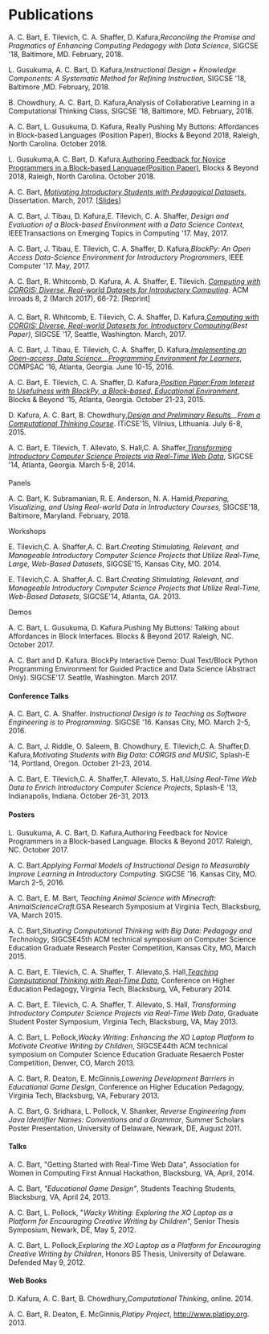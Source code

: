 # Publications


A. C. Bart, E. Tilevich, C. A. Shaffer, D. Kafura,_Reconciling the Promise and Pragmatics of Enhancing Computing Pedagogy with Data Science_, SIGCSE '18, Baltimore, MD. February, 2018.

  

L. Gusukuma, A. C. Bart, D. Kafura,_Instructional Design + Knowledge Components: A Systematic Method for Refining Instruction,_ SIGCSE '18, Baltimore ,MD. February, 2018.

B. Chowdhury, A. C. Bart, D. Kafura,Analysis of Collaborative Learning in a Computational Thinking Class, SIGCSE '18, Baltimore, MD. February, 2018.

  

A. C. Bart, L. Gusukuma, D. Kafura, Really Pushing My Buttons: Affordances in Block-based Languages (Position Paper), Blocks & Beyond 2018, Raleigh, North Carolina. October 2018.

  

L. Gusukuma,A. C. Bart, D. Kafura,[Authoring Feedback for Novice Programmers in a Block-based Language](goog_1077080768)[(Position Paper)](https://sites.google.com/a/vt.edu/acbart-eportfolio/publications-and-posters/s03-gusukuma.pdf?attredirects=0&d=1), Blocks & Beyond 2018, Raleigh, North Carolina. October 2018.

  

A. C. Bart, _[Motivating Introductory Students with Pedagogical Datasets](https://docs.google.com/a/vt.edu/viewer?a=v&pid=sites&srcid=dnQuZWR1fGFjYmFydC1lcG9ydGZvbGlvfGd4OjUwMjliNjBhMDg4M2YzYWQ)_, Dissertation. March, 2017. \[[Slides](https://docs.google.com/a/vt.edu/viewer?a=v&pid=sites&srcid=dnQuZWR1fGFjYmFydC1lcG9ydGZvbGlvfGd4OjczN2IxZGZjNGI5ODcyNWI)\]

  

A. C. Bart, J. Tibau, D. Kafura,E. Tilevich, C. A. Shaffer, _Design and Evaluation of a Block-based Environment with a Data Science Context_, IEEETransactions on Emerging Topics in Computing '17. May, 2017.

  

A. C. Bart, J. Tibau, E. Tilevich, C. A. Shaffer, D. Kafura,_BlockPy: An Open Access Data-Science Environment for Introductory Programmers_, IEEE Computer '17. May, 2017.

  

A. C. Bart, R. Whitcomb, D. Kafura, A. A. Shaffer, E. Tilevich. _[Computing with CORGIS: Diverse, Real-world Datasets for Introductory Computing](https://docs.google.com/a/vt.edu/viewer?a=v&pid=sites&srcid=dnQuZWR1fGFjYmFydC1lcG9ydGZvbGlvfGd4OmRmYjI0MzA3OGNjYzFiNg)._ ACM Inroads 8, 2 (March 2017), 66-72. \[Reprint\]

#### 

A. C. Bart, R. Whitcomb, E. Tilevich, C. A. Shaffer, D. Kafura,_[Computing with CORGIS: Diverse, Real-world Datasets for. Introductory Computing](https://docs.google.com/a/vt.edu/viewer?a=v&pid=sites&srcid=dnQuZWR1fGFjYmFydC1lcG9ydGZvbGlvfGd4OjRhMjMyOTFlMWVmMWFhZjA)(Best Paper)_, SIGCSE '17, Seattle, Washington. March, 2017.

  

A. C. Bart, J. Tibau, E. Tilevich, C. A. Shaffer, D. Kafura,_[Implementing an Open-access, Data Science](goog_1803455961)__[Programming Environment for Learners](https://docs.google.com/a/vt.edu/viewer?a=v&pid=sites&srcid=dnQuZWR1fGFjYmFydC1lcG9ydGZvbGlvfGd4Ojc2MDdmZjc4NGI1NzFiNDA)_, COMPSAC '16, Atlanta, Georgia. June 10-15, 2016.

  

A. C. Bart, E. Tilevich, C. A. Shaffer, D. Kafura,_[Position Paper:From Interest to Usefulness with BlockPy, a Block-based, Educational Environment](https://docs.google.com/a/vt.edu/viewer?a=v&pid=sites&srcid=dnQuZWR1fGFjYmFydC1lcG9ydGZvbGlvfGd4OjY2NjUwNDE0ZWNmNGRhYzc)_, Blocks & Beyond '15, Atlanta, Georgia. October 21-23, 2015.

  

D. Kafura, A. C. Bart, B. Chowdhury,_[Design and Preliminary Results](goog_1803455971)__[From a Computational Thinking Course](https://docs.google.com/a/vt.edu/viewer?a=v&pid=sites&srcid=dnQuZWR1fGFjYmFydC1lcG9ydGZvbGlvfGd4OjQ4MDZkYWE5ODM1OTY1Mzg)_. ITiCSE'15, Vilnius, Lithuania. July 6-8, 2015.

  

A. C. Bart, E. Tilevich, T. Allevato, S. Hall,C. A. Shaffer,_[Transforming Introductory Computer Science Projects via Real-Time Web Data](https://docs.google.com/a/vt.edu/viewer?a=v&pid=sites&srcid=dnQuZWR1fGFjYmFydC1lcG9ydGZvbGlvfGd4OjM5NmExOTk1N2E1NjU4ODE)_, SIGCSE '14, Atlanta, Georgia. March 5-8, 2014.

#### 

Panels

  

A. C. Bart, K. Subramanian, R. E. Anderson, N. A. Hamid,_Preparing, Visualizing, and Using Real-world Data in Introductory Courses,_ SIGCSE'18, Baltimore, Maryland. February, 2018.

  

Workshops

  

E. Tilevich,C. A. Shaffer,A. C. Bart._Creating Stimulating, Relevant, and Manageable Introductory Computer Science Projects that Utilize Real-Time, Large, Web-Based Datasets_, SIGCSE'15, Kansas City, MO. 2014.

  

E. Tilevich,C. A. Shaffer,A. C. Bart._Creating Stimulating, Relevant, and Manageable Introductory Computer Science Projects that Utilize Real-Time, Web-Based Datasets_, SIGCSE'14, Atlanta, GA. 2013.

  

Demos

  

A. C. Bart, L. Gusukuma, D. Kafura.Pushing My Buttons: Talking about Affordances in Block Interfaces. Blocks & Beyond 2017. Raleigh, NC. October 2017.

  

A. C. Bart and D. Kafura. BlockPy Interactive Demo: Dual Text/Block Python Programming Environment for Guided Practice and Data Science (Abstract Only). SIGCSE'17. Seattle, Washington. March 2017.

#### Conference Talks

A. C. Bart, C. A. Shaffer. _Instructional Design is to Teaching as Software Engineering is to Programming_. SIGCSE '16. Kansas City, MO. March 2-5, 2016.

  

A. C. Bart, J. Riddle, O. Saleem, B. Chowdhury, E. Tilevich,C. A. Shaffer,D. Kafura,_Motivating Students with Big Data: CORGIS and MUSIC_, Splash-E '14, Portland, Oregon. October 21-23, 2014.

  

A. C. Bart, E. Tilevich,C. A. Shaffer,T. Allevato, S. Hall,_Using Real-Time Web Data to Enrich Introductory Computer Science Projects_, Splash-E '13, Indianapolis, Indiana. October 26-31, 2013.

#### Posters

L. Gusukuma, A. C. Bart, D. Kafura,Authoring Feedback for Novice Programmers in a Block-based Language. Blocks & Beyond 2017. Raleigh, NC. October 2017.

  

A. C. Bart._Applying Formal Models of Instructional Design to Measurably Improve Learning in Introductory Computing_. SIGCSE '16. Kansas City, MO. March 2-5, 2016.

  

A. C. Bart, E. M. Bart, _Teaching Animal Science with Minecraft: AnimalScienceCraft_.GSA Research Symposium at Virginia Tech, Blacksburg, VA, March 2015.

  

A. C. Bart,_Situating Computational Thinking with Big Data: Pedagogy and Technology_, SIGCSE45th ACM technical symposium on Computer Science Education Graduate Research Poster Competition, Kansas City, MO, March 2015.

  

A. C. Bart, E. Tilevich, C. A. Shaffer, T. Allevato,S. Hall,_[Teaching Computational Thinking with Real-Time Data](https://docs.google.com/a/vt.edu/viewer?a=v&pid=sites&srcid=dnQuZWR1fGFjYmFydC1lcG9ydGZvbGlvfGd4Ojc3OWI2MDEzMTM5ZDI1MzY)_, Conference on Higher Education Pedagogy, Virginia Tech, Blacksburg, VA, Feburary 2014.

  

A. C. Bart, E. Tilevich, C. A. Shaffer, T. Allevato, S. Hall, _Transforming Introductory Computer Science Projects via Real-Time Web Data_, Graduate Student Poster Symposium, Virginia Tech, Blacksburg, VA, May 2013.

  

A. C. Bart, L. Pollock,_Wacky Writing: Enhancing the XO Laptop Platform to Motivate Creative Writing by Children_, SIGCSE44th ACM technical symposium on Computer Science Education Graduate Resaerch Poster Competition, Denver, CO, March 2013.

  

A. C. Bart, R. Deaton, E. McGinnis,_Lowering Development Barriers in Educational Game Design_, Conference on Higher Education Pedagogy, Virginia Tech, Blacksburg, VA, Feburary 2013.

  

A. C. Bart, G. Sridhara, L. Pollock, V. Shanker, _Reverse Engineering from Java Identifier Names: Conventions and a Grammar_, Summer Scholars Poster Presentation, University of Delaware, Newark, DE, August 2011.

#### Talks

A. C. Bart, "Getting Started with Real-Time Web Data", Association for Women in Computing First Annual Hackathon, Blacksburg, VA, April, 2014.

  

A. C. Bart, _"Educational Game Design"_, Students Teaching Students, Blacksburg, VA, April 24, 2013.

  

A. C. Bart, L. Pollock, "_Wacky Writing: Exploring the XO Laptop as a Platform for Encouraging Creative Writing by Children_", Senior Thesis Symposium, Newark, DE, May 5, 2012.

A. C. Bart, L. Pollock,_Exploring the XO Laptop as a Platform for Encouraging Creative Writing by Children_, Honors BS Thesis, University of Delaware. Defended May 9, 2012.

#### Web Books


D. Kafura, A. C. Bart, B. Chowdhury,_Computational Thinking_, online. 2014.

  

A. C. Bart, R. Deaton, E. McGinnis,_Platipy Project_, http://www.platipy.org. 2013.